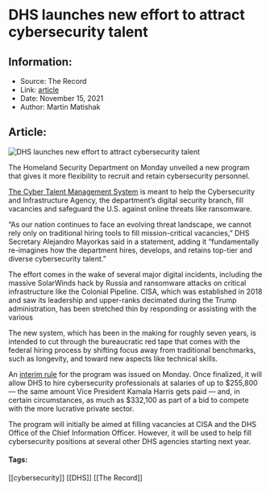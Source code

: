 # DHS launches new effort to attract cybersecurity talent
### 

## Information:
+ Source: The Record
+ Link: [article](https://therecord.media/dhs-launches-new-effort-to-attract-cybersecurity-talent/)
+ Date: November 15, 2021
+ Author: Martin Matishak


## Article:
![DHS launches new effort to attract cybersecurity talent](https://therecord.media/wp-content/uploads/2021/03/bigstock-Indianapolis-Circa-August-255069790-scaled.jpg)

The Homeland Security Department on Monday unveiled a new program that gives it more flexibility to recruit and retain cybersecurity personnel.


[The Cyber Talent Management System](https://www.dhs.gov/homeland-security-careers/cybersecurityservice) is meant to help the Cybersecurity and Infrastructure Agency, the department’s digital security branch, fill vacancies and safeguard the U.S. against online threats like ransomware.


“As our nation continues to face an evolving threat landscape, we cannot rely only on traditional hiring tools to fill mission-critical vacancies,” DHS Secretary Alejandro Mayorkas said in a statement, adding it “fundamentally re-imagines how the department hires, develops, and retains top-tier and diverse cybersecurity talent.”


The effort comes in the wake of several major digital incidents, including the massive SolarWinds hack by Russia and ransomware attacks on critical infrastructure like the Colonial Pipeline. CISA, which was established in 2018 and saw its leadership and upper-ranks decimated during the Trump administration, has been stretched thin by responding or assisting with the various 


The new system, which has been in the making for roughly seven years, is intended to cut through the bureaucratic red tape that comes with the federal hiring process by shifting focus away from traditional benchmarks, such as longevity, and toward new aspects like technical skills. 


An [interim rule](https://www.federalregister.gov/documents/2021/08/26/2021-17824/cybersecurity-talent-management-system) for the program was issued on Monday. Once finalized, it will allow DHS to hire cybersecurity professionals at salaries of up to $255,800 — the same amount Vice President Kamala Harris gets paid — and, in certain circumstances, as much as $332,100 as part of a bid to compete with the more lucrative private sector.


The program will initially be aimed at filling vacancies at CISA and the DHS Office of the Chief Information Officer. However, it will be used to help fill cybersecurity positions at several other DHS agencies starting next year.





#### Tags:
[[cybersecurity]] [[DHS]] [[The Record]]
